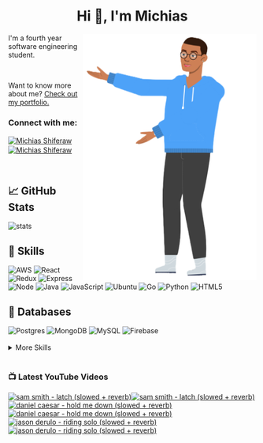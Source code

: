 
<h1 align="center">Hi 👋, I'm Michias</h1>

<div>
<img src="./download.png" align="right" data-canonical-src="https://gyazo.com/eb5c5741b6a9a16c692170a41a49c858.png" height="500" />

</div>

<p float="left">

<div>


I'm a fourth year software engineering student.

<br>


Want to know more about me? [Check out my portfolio.](https://michias.vercel.app/)


<h3 align="left">Connect with me:</h3>
<p align="left">
<a href="https://www.linkedin.com/in/michiasshiferaw" target="blank"><img align="center" src="https://cdn.svgporn.com/logos/linkedin-icon.svg" alt="Michias Shiferaw" height="30" width="40" /></a>
<a href="https://www.youtube.com/@kuubamusic" target="blank"><img align="center" src="https://cdn.svgporn.com/logos/youtube-icon.svg" alt="Michias Shiferaw" height="30" width="40" /></a>
</p>

<br>


## &#x1f4c8; GitHub Stats
<img alt="stats" src="https://github-readme-stats.vercel.app/api/top-langs/?username=MichiasShiferaw&layout=compact"/>

<br>

## 💼 Skills
<img alt="AWS" src="https://img.shields.io/badge/AWS-%23FF9900.svg?style=for-the-badge&logo=amazon-aws&logoColor=white"/>
<img alt="React" src="https://img.shields.io/badge/react-%2320232a.svg?style=for-the-badge&logo=react&logoColor=%2361DAFB"/>
<img alt="Redux" src="https://img.shields.io/badge/redux-%23593d88.svg?style=for-the-badge&logo=redux&logoColor=white"/>
<img alt="Express" src="https://img.shields.io/badge/express.js-%23404d59.svg?style=for-the-badge&logo=express&logoColor=%2361DAFB"/>
<img alt="Node" src="https://img.shields.io/badge/node.js-6DA55F?style=for-the-badge&logo=node.js&logoColor=white"/>
<img alt="Java" src="https://img.shields.io/badge/java-%23ED8B00.svg?style=for-the-badge&logo=openjdk&logoColor=white"/>
<img alt="JavaScript" src="https://img.shields.io/badge/javascript-%23323330.svg?style=for-the-badge&logo=javascript&logoColor=%23F7DF1E"/>
<img alt="Ubuntu" src="https://img.shields.io/badge/Ubuntu-E95420?style=for-the-badge&logo=ubuntu&logoColor=white"/>
<img alt="Go" src="https://img.shields.io/badge/go-%2300ADD8.svg?style=for-the-badge&logo=go&logoColor=white"/>
<img alt="Python" src="https://img.shields.io/badge/python-3670A0?style=for-the-badge&logo=python&logoColor=ffdd54"/>
<img alt="HTML5" src="https://img.shields.io/badge/html5-%23E34F26.svg?style=for-the-badge&logo=html5&logoColor=white"/>

<br>

## 💾 Databases
<img alt="Postgres" src="https://img.shields.io/badge/postgres-%23316192.svg?style=for-the-badge&logo=postgresql&logoColor=white"/>
<img alt="MongoDB" src="https://img.shields.io/badge/MongoDB-%234ea94b.svg?style=for-the-badge&logo=mongodb&logoColor=white"/>
<img alt="MySQL" src="https://img.shields.io/badge/mysql-%2300f.svg?style=for-the-badge&logo=mysql&logoColor=white"/>
<img alt="Firebase" src="https://img.shields.io/badge/firebase-%23039BE5.svg?style=for-the-badge&logo=firebase"/>

<br>


<br>

<details>
<summary>More Skills</summary>
<br>

<img alt="CSS" src="https://img.shields.io/badge/css3-%231572B6.svg?style=for-the-badge&logo=css3&logoColor=white"/>
<img alt="SASS" src="https://img.shields.io/badge/SASS-hotpink.svg?style=for-the-badge&logo=SASS&logoColor=white"/>
<img alt="Bootstrap" src="https://img.shields.io/badge/bootstrap-%23563D7C.svg?style=for-the-badge&logo=bootstrap&logoColor=white"/>
<img alt="MUI" src="https://img.shields.io/badge/MUI-%230081CB.svg?style=for-the-badge&logo=mui&logoColor=white"/>


<br>

<img alt="SonarQube" src="https://img.shields.io/badge/SonarQube-black?style=for-the-badge&logo=sonarqube&logoColor=4E9BCD"/>
<img alt="SonarLint" src="https://img.shields.io/badge/SonarLint-CB2029?style=for-the-badge&logo=SONARLINT&logoColor=white"/>
<img alt="Selenium" src="https://img.shields.io/badge/-selenium-%43B02A?style=for-the-badge&logo=selenium&logoColor=white"/>

<br>

<img alt="Netlify" src="https://img.shields.io/badge/netlify-%23000000.svg?style=for-the-badge&logo=netlify&logoColor=#00C7B7"/>
<img alt="Jenkins" src="https://img.shields.io/badge/jenkins-%232C5263.svg?style=for-the-badge&logo=jenkins&logoColor=white"/>
<img alt="Github" src="https://img.shields.io/badge/github-%23121011.svg?style=for-the-badge&logo=github&logoColor=white"/>
<img alt="GitLab" src="https://img.shields.io/badge/gitlab-%23181717.svg?style=for-the-badge&logo=gitlab&logoColor=white"/>
<img alt="Git" src="https://img.shields.io/badge/git-%23F05033.svg?style=for-the-badge&logo=git&logoColor=white"/>
<img alt="Nodemon" src="https://img.shields.io/badge/NODEMON-%23323330.svg?style=for-the-badge&logo=nodemon&logoColor=%BBDEAD"/>
<img alt="Canva" src="https://img.shields.io/badge/Canva-%2300C4CC.svg?style=for-the-badge&logo=Canva&logoColor=white"/>
<img alt="Gatsby" src="https://img.shields.io/badge/Gatsby-%23663399.svg?style=for-the-badge&logo=gatsby&logoColor=white"/>
<img alt="Next" src="https://img.shields.io/badge/Next-black?style=for-the-badge&logo=next.js&logoColor=white"/>

</details>

<br>

</div>

</p>



### 📺 Latest YouTube Videos
<!-- BEGIN YOUTUBE-CARDS -->
[![sam smith - latch (slowed + reverb)](https://ytcards.demolab.com/?id=wB-_mmHu54w&title=sam+smith+-+latch+%28slowed+%2B+reverb%29&lang=en&timestamp=1694717104&background_color=%230d1117&title_color=%23ffffff&stats_color=%23dedede&max_title_lines=1&width=250&border_radius=5&duration=303 "sam smith - latch (slowed + reverb)")](https://www.youtube.com/watch?v=wB-_mmHu54w#gh-dark-mode-only)[![sam smith - latch (slowed + reverb)](https://ytcards.demolab.com/?id=wB-_mmHu54w&title=sam+smith+-+latch+%28slowed+%2B+reverb%29&lang=en&timestamp=1694717104&background_color=%23ffffff&title_color=%2324292f&stats_color=%2357606a&max_title_lines=1&width=250&border_radius=5&duration=303 "sam smith - latch (slowed + reverb)")](https://www.youtube.com/watch?v=wB-_mmHu54w#gh-light-mode-only)
[![daniel caesar  - hold me down (slowed + reverb)](https://ytcards.demolab.com/?id=Nyfyz-EhGX0&title=daniel+caesar++-+hold+me+down+%28slowed+%2B+reverb%29&lang=en&timestamp=1694353602&background_color=%230d1117&title_color=%23ffffff&stats_color=%23dedede&max_title_lines=1&width=250&border_radius=5&duration=279 "daniel caesar  - hold me down (slowed + reverb)")](https://www.youtube.com/watch?v=Nyfyz-EhGX0#gh-dark-mode-only)[![daniel caesar  - hold me down (slowed + reverb)](https://ytcards.demolab.com/?id=Nyfyz-EhGX0&title=daniel+caesar++-+hold+me+down+%28slowed+%2B+reverb%29&lang=en&timestamp=1694353602&background_color=%23ffffff&title_color=%2324292f&stats_color=%2357606a&max_title_lines=1&width=250&border_radius=5&duration=279 "daniel caesar  - hold me down (slowed + reverb)")](https://www.youtube.com/watch?v=Nyfyz-EhGX0#gh-light-mode-only)
[![jason derulo - riding solo (slowed + reverb)](https://ytcards.demolab.com/?id=NkZ0nkwnRgM&title=jason+derulo+-+riding+solo+%28slowed+%2B+reverb%29&lang=en&timestamp=1693938616&background_color=%230d1117&title_color=%23ffffff&stats_color=%23dedede&max_title_lines=1&width=250&border_radius=5&duration=266 "jason derulo - riding solo (slowed + reverb)")](https://www.youtube.com/watch?v=NkZ0nkwnRgM#gh-dark-mode-only)[![jason derulo - riding solo (slowed + reverb)](https://ytcards.demolab.com/?id=NkZ0nkwnRgM&title=jason+derulo+-+riding+solo+%28slowed+%2B+reverb%29&lang=en&timestamp=1693938616&background_color=%23ffffff&title_color=%2324292f&stats_color=%2357606a&max_title_lines=1&width=250&border_radius=5&duration=266 "jason derulo - riding solo (slowed + reverb)")](https://www.youtube.com/watch?v=NkZ0nkwnRgM#gh-light-mode-only)
<!-- END YOUTUBE-CARDS -->


